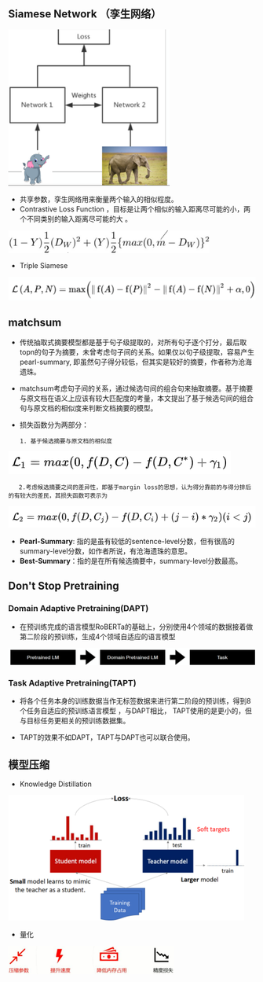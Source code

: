 ## Siamese Network  （孪生网络）

<img src="figure/image-20210612154349093.png" alt="image-20210612154349093" style="zoom:47%;" />

+ 共享参数，孪生网络用来衡量两个输入的相似程度。
+ Contrastive Loss Function  ，⽬标是让两个相似的输⼊距离尽可能的⼩，两个不同类别的输⼊距离尽可能的⼤  。

<img src="figure/image-20210612154752225.png" alt="image-20210612154752225" style="zoom:40%;" />

+ Triple Siamese  

<img src="figure/image-20210612155238223.png" alt="image-20210612155238223" style="zoom:67%;" />

## matchsum

+ 传统抽取式摘要模型都是基于句子级提取的，对所有句子逐个打分，最后取topn的句子为摘要，未曾考虑句子间的关系。如果仅以句子级提取，容易产生pearl-summary, 即虽然句子得分较低，但其实是较好的摘要，作者称为沧海遗珠。
+ matchsum考虑句子间的关系，通过候选句间的组合句来抽取摘要。基于摘要与原文档在语义上应该有较大匹配度的考量，本文提出了基于候选句间的组合句与原文档的相似度来判断文档摘要的模型。
+ 损失函数分为两部分：

      1. 基于候选摘要与原文档的相似度

![image-20210612160550502](figure/image-20210612160550502.png)

```
   2.考虑候选摘要之间的差异性，即基于margin loss的思想，认为得分靠前的与得分排后的有较大的差民，其损失函数可表示为
```

<img src="figure/image-20210612160729749.png" alt="image-20210612160729749" style="zoom:100%;" />

+ **Pearl-Summary**: 指的是虽有较低的sentence-level分数，但有很高的summary-level分数，如作者所说，有沧海遗珠的意思。
+ **Best-Summary**：指的是在所有候选摘要中，summary-level分数最高。

## Don't Stop Pretraining  

### Domain Adaptive Pretraining(DAPT)  
+ 在预训练完成的语⾔模型RoBERTa的基础上，分别使⽤4个领域的数据接着做第⼆阶段的预训练，⽣成4个领域⾃适应的语⾔模型  

![image-20210612163711351](figure/image-20210612163711351.png)

### Task Adaptive Pretraining(TAPT)  
+ 将各个任务本身的训练数据当作⽆标签数据来进⾏第⼆阶段的预训练，得到8个任务⾃适应的预训练语⾔模型  ，与DAPT相⽐， TAPT使⽤的是更⼩的，但与⽬标任务更相关的预训练数据集。  

+ TAPT的效果不如DAPT，TAPT与DAPT也可以联合使用。

## 模型压缩

+ Knowledge Distillation  

<img src="figure/image-20210612165112159.png" alt="image-20210612165112159" style="zoom:47%;" />

+ 量化

<img src="figure/image-20210612165502987.png" alt="image-20210612165502987" style="zoom:33%;" />















